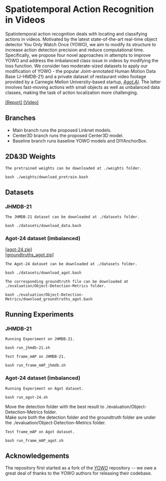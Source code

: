 # Spatiotemporal Action Recognition in Videos

Spatiotemporal action recognition deals with locating and classifying actions in videos. Motivated by the latest state-of-the-art real-time object detector You Only Watch Once (YOWO), we aim to modify its structure to increase action detection precision and reduce computational time. Specifically, we propose four novel approaches in attempts to improve YOWO and address the imbalanced class issue in videos by modifying the loss function. We consider two moderate-sized datasets to apply our modification of YOWO - the popular Joint-annotated Human Motion Data Base (J-HMDB-21) and a private dataset of restaurant video footage provided by a Carnegie Mellon University-based startup, [*Agot.AI*](https://www.agot.ai/). The latter involves fast-moving actions with small objects as well as unbalanced data classes, making the task of action localization more challenging. 

[[Report]](https://www.overleaf.com/read/jdbqkgbfstws)
[[Video]](https://www.youtube.com/watch?v=WIr3QHQWmVs)

## Branches
- Main branch runs the proposed Linknet models.
- Center3D branch runs the proposed Center3D model.
- Baseline branch runs baseline YOWO models and DIYAnchorBox.

## 2D&3D Weights
```
The pretrained weights can be downloaded at ./weights folder.

bash ./weights/download_pretrain.bash
```

## Datasets
### JHMDB-21

```
The JHMDB-21 dataset can be downloaded at ./datasets folder.

bash ./datasets/download_data.bash
```

### Agot-24 dataset (imbalanced)

[[agot-24.zip]](https://drive.google.com/file/d/1xvO5qLBm3Ut0T46R16Cp3wP7I1wHOn4z/view?usp=sharing)  
[[groundtruths_agot.zip]](https://drive.google.com/file/d/1Xwxj9rQClc2yVACrsDzttT9ZuLqjS53L/view?usp=sharing)

```
The Agot-24 dataset can be downloaded at ./datasets folder.

bash ./datasets/download_agot.bash

The corresponding groundtruth file can be downloaded at ./evaluation/Object-Detection-Metrics folder.

bash ./evaluation/Object-Detection-Metrics/download_groundtruths_agot.bash
```

## Running Experiments
### JHMDB-21
```
Running Experiment on JHMDB-21.

bash run_jhmdb-21.sh
``` 

```
Test frame_mAP on JHMDB-21.

bash run_frame_mAP_jhmdb.sh
``` 

### Agot-24 dataset (imbalanced)
```
Running Experiment on Agot dataset.

bash run_agot-24.sh
```

Move the detection folder with the best result to ./evaluation/Object-Detection-Metrics folder.  
Make sure both the detection folder and the groundtruth folder are under the ./evaluation/Object-Detection-Metrics folder.  
```
Test frame_mAP on Agot dataset.

bash run_frame_mAP_agot.sh
``` 

## Acknowledgements

The repository first started as a fork of the [YOWO](https://github.com/wei-tim/YOWO) repository -- we owe a great deal of thanks to the YOWO authors for releasing their codebase.
